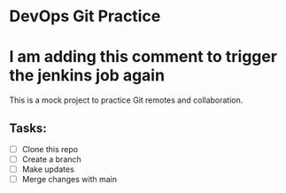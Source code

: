 # DevOps Git Practice
# I am adding this comment to trigger the jenkins job again
This is a mock project to practice Git remotes and collaboration.

## Tasks:
- [ ] Clone this repo
- [ ] Create a branch
- [ ] Make updates
- [ ] Merge changes with main
